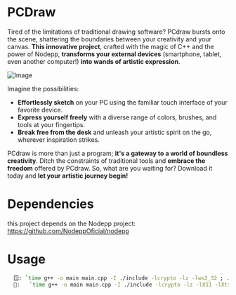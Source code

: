 # PCDraw

Tired of the limitations of traditional drawing software? PCdraw bursts onto the scene, shattering the boundaries between your creativity and your canvas. **This innovative project**, crafted with the magic of C++ and the power of Nodepp, **transforms your external devices** (smartphone, tablet, even another computer!) **into wands of artistic expression**.

![Image](https://github.com/EDBCREPO/PCDraw/blob/main/www/image.gif)

Imagine the possibilities:

- **Effortlessly sketch** on your PC using the familiar touch interface of your favorite device.
- **Express yourself freely** with a diverse range of colors, brushes, and tools at your fingertips.
- **Break free from the desk** and unleash your artistic spirit on the go, wherever inspiration strikes.

PCdraw is more than just a program; **it's a gateway to a world of boundless creativity**. Ditch the constraints of traditional tools and **embrace the freedom** offered by PCdraw. So, what are you waiting for? Download it today and **let your artistic journey begin!**

# Dependencies
this project depends on the Nodepp project: https://github.com/NodeppOficial/nodepp

# Usage
```bash
  🪟: `time g++ -o main main.cpp -I ./include -lcrypto -lz -lws2_32 ; ./main.exe`
  🐧:   `time g++ -o main main.cpp -I ./include -lcrypto -lz -lX11 -lXtst ; ./main`
```

